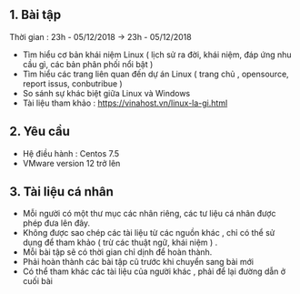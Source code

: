 
## 1. Bài tập

Thời gian : 23h - 05/12/2018 -> 23h - 05/12/2018


- Tìm hiểu cơ bản khái niệm Linux ( lịch sử ra đời, khái niệm, đáp ứng nhu cầu gì, các bản phân phối nổi bật )
- Tìm hiểu các trang liên quan đến dự án Linux ( trang chủ , opensource, report issus, conbutribue )
- So sánh sự khác biệt giữa Linux và Windows
- Tài liệu tham khảo : https://vinahost.vn/linux-la-gi.html


## 2. Yêu cầu

- Hệ điều hành : Centos 7.5
- VMware version 12 trở lên


## 3. Tài liệu cá nhân

- Mỗi người có một thư mục các nhân riêng, các tư liệu cá nhân được phép đưa lên đây.
- Không được sao chép các tài liệu từ các nguồn khác , chỉ có thể sử dụng để tham khảo ( trừ các thuật ngữ, khái niệm ) .
- Mỗi bài tập sẽ có thời gian chỉ dịnh để hoàn thành. 
- Phải hoàn thành các bài tập cũ trước khi chuyển sang bài mới
- Có thể tham khác các tài liệu của người khác , phải để lại đường dẫn ở cuối bài 
